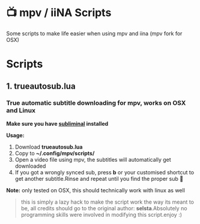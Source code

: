 # 📺 mpv / iiNA Scripts
Some scripts to make life easier when using mpv and iina (mpv fork for OSX) 

# Scripts

## 1. trueautosub.lua
### True automatic subtitle downloading for mpv, works on OSX and Linux
**Make sure you have [subliminal](https://github.com/Diaoul/subliminal) installed**

****Usage:****

1. Download **trueautosub.lua**
2. Copy to **~/.config/mpv/scripts/**
3. Open a video file using mpv, the subtitles will automatically get downloaded
4. If you got a wrongly synced sub, press **b**  or your customised shortcut to get another subtitle.Rinse and repeat until you find the proper sub :tada: 

**Note:** only tested on OSX, this should technically work with linux as well

> this is simply a lazy hack to make the script work the way its meant to be, all credits should go to the original author: **selsta**.Absolutely no programming skills were involved in modifying this script.enjoy :)
